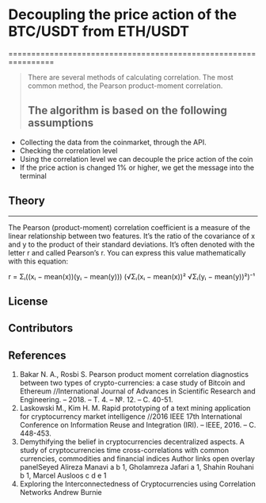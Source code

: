 # Decoupling the price action of the BTC/USDT from ETH/USDT
================================================================

>There are several methods of calculating correlation. The most common method, the Pearson product-moment correlation. 
>## The algorithm is based on the following assumptions

* Collecting the data from the coinmarket, through the API.
* Checking the correlation level
* Using the correlation level we can decouple the price action of the coin
* If the price action is changed 1% or higher, we get the message into the terminal

## Theory
------------------------

The Pearson (product-moment) correlation coefficient is a measure of the linear relationship between two features. It’s the ratio of the covariance of x and y to the product of their standard deviations. It’s often denoted with the letter r and called Pearson’s r. You can express this value mathematically with this equation:

r = Σᵢ((xᵢ − mean(x))(yᵢ − mean(y))) (√Σᵢ(xᵢ − mean(x))² √Σᵢ(yᵢ − mean(y))²)⁻¹

## License


## Contributors


## References

1. Bakar N. A., Rosbi S. Pearson product moment correlation diagnostics between two types of crypto-currencies: a case study of Bitcoin and Ethereum //International Journal of Advances in Scientific Research and Engineering. – 2018. – Т. 4. – №. 12. – С. 40-51.
2. Laskowski M., Kim H. M. Rapid prototyping of a text mining application for cryptocurrency market intelligence //2016 IEEE 17th International Conference on Information Reuse and Integration (IRI). – IEEE, 2016. – С. 448-453.
3. Demythifying the belief in cryptocurrencies decentralized aspects. A study of cryptocurrencies time cross-correlations with common currencies, commodities and financial indices
Author links open overlay panelSeyed Alireza Manavi a b 1, Gholamreza Jafari a 1, Shahin Rouhani b 1, Marcel Ausloos c d e 1
4. Exploring the Interconnectedness of Cryptocurrencies using Correlation Networks
Andrew Burnie
